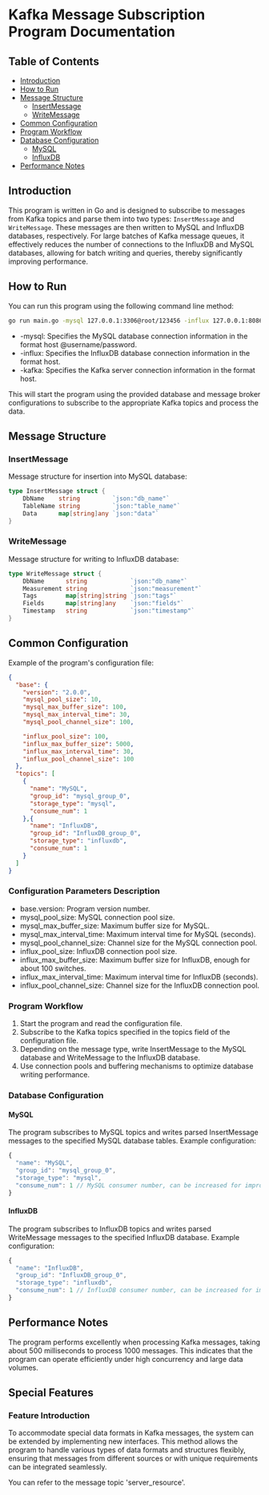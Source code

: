 # Kafka Message Subscription Program Documentation

## Table of Contents
- [Introduction](#introduction)
- [How to Run](#how-to-run)
- [Message Structure](#message-structure)
  - [InsertMessage](#insertmessage)
  - [WriteMessage](#writemessage)
- [Common Configuration](#common-configuration)
- [Program Workflow](#program-workflow)
- [Database Configuration](#database-configuration)
  - [MySQL](#mysql)
  - [InfluxDB](#influxdb)
- [Performance Notes](#performance-notes)

## Introduction
This program is written in Go and is designed to subscribe to messages from Kafka topics and parse them into two types: `InsertMessage` and `WriteMessage`. These messages are then written to MySQL and InfluxDB databases, respectively. For large batches of Kafka message queues, it effectively reduces the number of connections to the InfluxDB and MySQL databases, allowing for batch writing and queries, thereby significantly improving performance.

## How to Run
You can run this program using the following command line method:
```bash
go run main.go -mysql 127.0.0.1:3306@root/123456 -influx 127.0.0.1:8086 -kafka 127.0.0.1:9092
```
- -mysql: Specifies the MySQL database connection information in the format host
@username/password.
- -influx: Specifies the InfluxDB database connection information in the format host.
- -kafka: Specifies the Kafka server connection information in the format host.

This will start the program using the provided database and message broker configurations to subscribe to the appropriate Kafka topics and process the data.

## Message Structure
### InsertMessage
Message structure for insertion into MySQL database:

```go
type InsertMessage struct {
    DbName    string         `json:"db_name"`
    TableName string         `json:"table_name"`
    Data      map[string]any `json:"data"`
}
```

### WriteMessage
Message structure for writing to InfluxDB database:
```go
type WriteMessage struct {
    DbName      string            `json:"db_name"`
    Measurement string            `json:"measurement"`
    Tags        map[string]string `json:"tags"`
    Fields      map[string]any    `json:"fields"`
    Timestamp   string            `json:"timestamp"`
}
```

## Common Configuration
Example of the program's configuration file:
```json
{
  "base": {
    "version": "2.0.0",
    "mysql_pool_size": 10,
    "mysql_max_buffer_size": 100,
    "mysql_max_interval_time": 30,
    "mysql_pool_channel_size": 100,

    "influx_pool_size": 100,
    "influx_max_buffer_size": 5000,
    "influx_max_interval_time": 30,
    "influx_pool_channel_size": 100
  },
  "topics": [
    {
      "name": "MySQL",
      "group_id": "mysql_group_0",
      "storage_type": "mysql",
      "consume_num": 1
    },{
      "name": "InfluxDB",
      "group_id": "InfluxDB_group_0",
      "storage_type": "influxdb",
      "consume_num": 1
    }
  ]
}
```

### Configuration Parameters Description
- base.version: Program version number. 
- mysql_pool_size: MySQL connection pool size. 
- mysql_max_buffer_size: Maximum buffer size for MySQL. 
- mysql_max_interval_time: Maximum interval time for MySQL (seconds). 
- mysql_pool_channel_size: Channel size for the MySQL connection pool. 
- influx_pool_size: InfluxDB connection pool size. 
- influx_max_buffer_size: Maximum buffer size for InfluxDB, enough for about 100 switches. 
- influx_max_interval_time: Maximum interval time for InfluxDB (seconds). 
- influx_pool_channel_size: Channel size for the InfluxDB connection pool.

### Program Workflow
1. Start the program and read the configuration file.
2. Subscribe to the Kafka topics specified in the topics field of the configuration file.
3. Depending on the message type, write InsertMessage to the MySQL database and WriteMessage to the InfluxDB database.
4. Use connection pools and buffering mechanisms to optimize database writing performance.

### Database Configuration
#### MySQL
The program subscribes to MySQL topics and writes parsed InsertMessage messages to the specified MySQL database tables. Example configuration:
```javascript
{
  "name": "MySQL",
  "group_id": "mysql_group_0",
  "storage_type": "mysql",
  "consume_num": 1 // MySQL consumer number, can be increased for improved efficiency if the number of node_agents increases
}
```
#### InfluxDB
The program subscribes to InfluxDB topics and writes parsed WriteMessage messages to the specified InfluxDB database. Example configuration:
```javascript
{
  "name": "InfluxDB",
  "group_id": "InfluxDB_group_0",
  "storage_type": "influxdb",
  "consume_num": 1 // InfluxDB consumer number, can be increased for improved efficiency if the number of node_agents increases
}
```

## Performance Notes
The program performs excellently when processing Kafka messages, taking about 500 milliseconds to process 1000 messages. This indicates that the program can operate efficiently under high concurrency and large data volumes.

## Special Features

### Feature Introduction

To accommodate special data formats in Kafka messages, the system can be extended by implementing new interfaces. This method allows the program to handle various types of data formats and structures flexibly, ensuring that messages from different sources or with unique requirements can be integrated seamlessly.

You can refer to the message topic 'server_resource'.